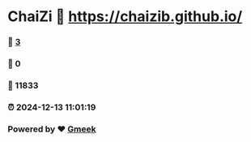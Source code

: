 # ChaiZi :link: https://chaizib.github.io/ 
### :page_facing_up: [3](https://chaizib.github.io//tag.html) 
### :speech_balloon: 0 
### :hibiscus: 11833 
### :alarm_clock: 2024-12-13 11:01:19 
### Powered by :heart: [Gmeek](https://github.com/Meekdai/Gmeek)
